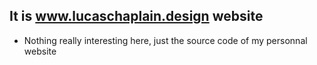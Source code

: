 ## It is www.lucaschaplain.design website 

- Nothing really interesting here, just the source code of my personnal website
